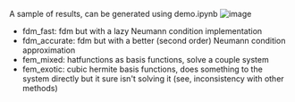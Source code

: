 A sample of results, can be generated using demo.ipynb
![image](https://github.com/StormieWormie/PlateDeformation/assets/46678214/4fa4860a-90eb-4da1-95ca-98253bc9d761)

- fdm_fast: fdm but with a lazy Neumann condition implementation
- fdm_accurate: fdm but with a better (second order) Neumann condition approximation
- fem_mixed: hatfunctions as basis functions, solve a couple system
- fem_exotic: cubic hermite basis functions, does something to the system directly but it sure isn't solving it (see, inconsistency with other methods)
